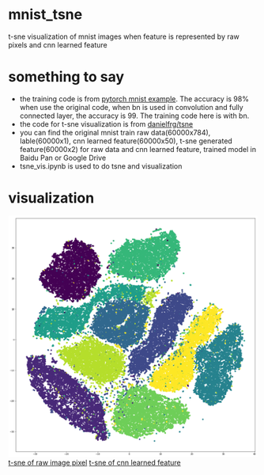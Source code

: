 # mnist_tsne
t-sne visualization of mnist images when feature is represented by raw pixels and cnn learned feature

# something to say
- the training code is from [pytorch mnist example](https://github.com/pytorch/examples/tree/master/mnist). The accuracy is 98% when use the original code, when bn is used in convolution and fully connected layer, the accuracy is 99. The training code here is with bn.
- the code for t-sne visualization is from [danielfrg/tsne](https://github.com/danielfrg/tsne)
- you can find the original mnist train raw data(60000x784), lable(60000x1), cnn learned feature(60000x50), t-sne generated feature(60000x2) for raw data and cnn learned feature, trained model in Baidu Pan or Google Drive
- tsne_vis.ipynb is used to do tsne and visualization

# visualization
![Alt text](train/data_2d.png)
[t-sne of raw image pixel](train/data_2d.png)
[t-sne of cnn learned feature](train/output_2d.png)

